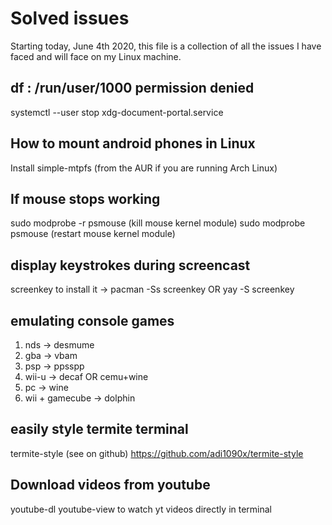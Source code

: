 # Solved issues

Starting today, June 4th 2020, this file is a collection of all the issues I
have faced and will face on my Linux machine. 

## df : /run/user/1000 permission denied

systemctl --user stop xdg-document-portal.service

## How to mount android phones in Linux

Install simple-mtpfs (from the AUR if you are running Arch Linux)

## If mouse stops working

sudo modprobe -r psmouse (kill mouse kernel module)
sudo modprobe psmouse (restart mouse kernel module)

## display keystrokes during screencast

screenkey 
to install it -> pacman -Ss screenkey OR yay -S screenkey

## emulating console games

1. nds -> desmume
2. gba -> vbam
3. psp -> ppsspp
4. wii-u -> decaf OR cemu+wine
5. pc -> wine
6. wii + gamecube -> dolphin

## easily style termite terminal

termite-style (see on github)
https://github.com/adi1090x/termite-style

## Download videos from youtube

youtube-dl
youtube-view to watch yt videos directly in terminal
